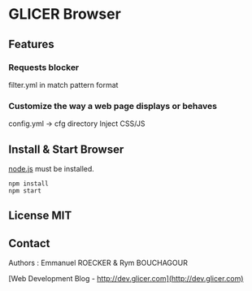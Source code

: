 # GLICER Browser

## Features

### Requests blocker

filter.yml in match pattern format

### Customize the way a web page displays or behaves

config.yml -> cfg directory
Inject CSS/JS

## Install & Start Browser

[node.js](https://nodejs.org/) must be installed.

```console
npm install
npm start
```
## License MIT

## Contact

Authors : Emmanuel ROECKER & Rym BOUCHAGOUR

[Web Development Blog - http://dev.glicer.com](http://dev.glicer.com)
